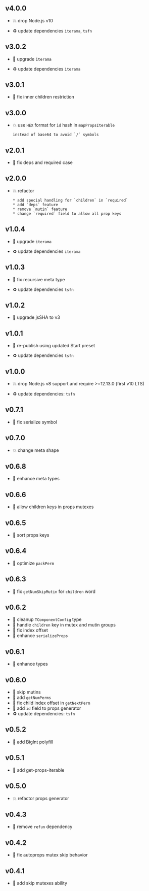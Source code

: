 ## v4.0.0

* 💥 drop Node.js v10

* ♻️ update dependencies `iterama`, `tsfn`

## v3.0.2

* 🐞 upgrade `iterama`

* ♻️ update dependencies `iterama`

## v3.0.1

* 🐞 fix inner children restriction

## v3.0.0

* 💥 use `HEX` format for `id` hash in `mapPropsIterable`

  ```
  instead of base64 to avoid `/` symbols
  ```

## v2.0.1

* 🐞 fix deps and required case

## v2.0.0

* 💥 refactor

  ```
  * add special handling for `children` in `required`
  * add `deps` feature
  * remove `mutin` feature
  * change `required` field to allow all prop keys
  ```

## v1.0.4

* 🐞 upgrade `iterama`

* ♻️ update dependencies `iterama`

## v1.0.3

* 🐞 fix recursive meta type

* ♻️ update dependencies `tsfn`

## v1.0.2

* 🐞 upgrade jsSHA to v3

## v1.0.1

* 🐞 re-publish using updated Start preset

* ♻️ update dependencies `tsfn`

## v1.0.0

* 💥 drop Node.js v8 support and require >=12.13.0 (first v10 LTS)

* ♻️ update dependencies: `tsfn`

## v0.7.1

* 🐞 fix serialize symbol

## v0.7.0

* 💥 change meta shape

## v0.6.8

* 🐞 enhance meta types

## v0.6.6

* 🐞 allow children keys in props mutexes

## v0.6.5

* 🐞 sort props keys

## v0.6.4

* 🐞 optimize `packPerm`

## v0.6.3

* 🐞 fix `getNumSkipMutin` for `children` word

## v0.6.2

* 🐞 cleanup `TComponentConfig` type
* 🐞 handle `children` key in mutex and mutin groups
* 🐞 fix index offset
* 🐞 enhance `serializeProps`

## v0.6.1

* 🐞 enhance types

## v0.6.0

* 🐞 skip mutins
* 🐞 add `getNumPerms`
* 🐞 fix child index offset in `getNextPerm`
* 🐞 add `id` field to props generator
* ♻️ update dependencies: `tsfn`

## v0.5.2

* 🐞 add BigInt polyfill

## v0.5.1

* 🐞 add get-props-iterable

## v0.5.0

* 💥 refactor props generator

## v0.4.3

* 🐞 remove `refun` dependency

## v0.4.2

* 🐞 fix autoprops mutex skip behavior

## v0.4.1

* 🐞 add skip mutexes ability
